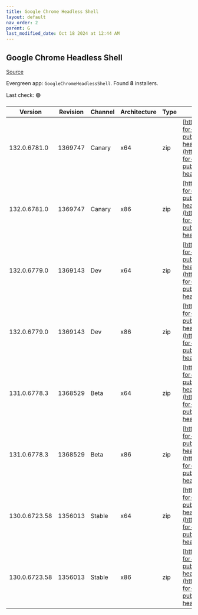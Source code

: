```yaml
---
title: Google Chrome Headless Shell
layout: default
nav_order: 2
parent: G
last_modified_date: Oct 18 2024 at 12:44 AM
---
```


## Google Chrome Headless Shell

[Source](https://googlechromelabs.github.io/chrome-for-testing/)

Evergreen app: `GoogleChromeHeadlessShell`. Found **8** installers.

Last check: 🟢

| Version       | Revision | Channel | Architecture | Type | URI                                                                                                                                                                                                                          |
| ------------- | -------- | ------- | ------------ | ---- | ---------------------------------------------------------------------------------------------------------------------------------------------------------------------------------------------------------------------------- |
| 132.0.6781.0  | 1369747  | Canary  | x64          | zip  | [https://storage.googleapis.com/chrome-for-testing-public/132.0.6781.0/win64/chrome-headless-shell-win64.zip](https://storage.googleapis.com/chrome-for-testing-public/132.0.6781.0/win64/chrome-headless-shell-win64.zip)   |
| 132.0.6781.0  | 1369747  | Canary  | x86          | zip  | [https://storage.googleapis.com/chrome-for-testing-public/132.0.6781.0/win32/chrome-headless-shell-win32.zip](https://storage.googleapis.com/chrome-for-testing-public/132.0.6781.0/win32/chrome-headless-shell-win32.zip)   |
| 132.0.6779.0  | 1369143  | Dev     | x64          | zip  | [https://storage.googleapis.com/chrome-for-testing-public/132.0.6779.0/win64/chrome-headless-shell-win64.zip](https://storage.googleapis.com/chrome-for-testing-public/132.0.6779.0/win64/chrome-headless-shell-win64.zip)   |
| 132.0.6779.0  | 1369143  | Dev     | x86          | zip  | [https://storage.googleapis.com/chrome-for-testing-public/132.0.6779.0/win32/chrome-headless-shell-win32.zip](https://storage.googleapis.com/chrome-for-testing-public/132.0.6779.0/win32/chrome-headless-shell-win32.zip)   |
| 131.0.6778.3  | 1368529  | Beta    | x64          | zip  | [https://storage.googleapis.com/chrome-for-testing-public/131.0.6778.3/win64/chrome-headless-shell-win64.zip](https://storage.googleapis.com/chrome-for-testing-public/131.0.6778.3/win64/chrome-headless-shell-win64.zip)   |
| 131.0.6778.3  | 1368529  | Beta    | x86          | zip  | [https://storage.googleapis.com/chrome-for-testing-public/131.0.6778.3/win32/chrome-headless-shell-win32.zip](https://storage.googleapis.com/chrome-for-testing-public/131.0.6778.3/win32/chrome-headless-shell-win32.zip)   |
| 130.0.6723.58 | 1356013  | Stable  | x64          | zip  | [https://storage.googleapis.com/chrome-for-testing-public/130.0.6723.58/win64/chrome-headless-shell-win64.zip](https://storage.googleapis.com/chrome-for-testing-public/130.0.6723.58/win64/chrome-headless-shell-win64.zip) |
| 130.0.6723.58 | 1356013  | Stable  | x86          | zip  | [https://storage.googleapis.com/chrome-for-testing-public/130.0.6723.58/win32/chrome-headless-shell-win32.zip](https://storage.googleapis.com/chrome-for-testing-public/130.0.6723.58/win32/chrome-headless-shell-win32.zip) |
